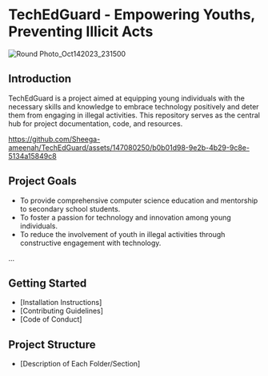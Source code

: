 # TechEdGuard - Empowering Youths, Preventing Illicit Acts
![Round Photo_Oct142023_231500](https://github.com/Sheega-ameenah/TechEdGuard/assets/147080250/3df09695-7850-4e4a-8682-b2e004fbb60a)


## Introduction

TechEdGuard is a project aimed at equipping young individuals with the necessary skills and knowledge to embrace technology positively and deter them from engaging in illegal activities. This repository serves as the central hub for project documentation, code, and resources.

https://github.com/Sheega-ameenah/TechEdGuard/assets/147080250/b0b01d98-9e2b-4b29-9c8e-5134a15849c8



## Project Goals

- To provide comprehensive computer science education and mentorship to secondary school students.
- To foster a passion for technology and innovation among young individuals.
- To reduce the involvement of youth in illegal activities through constructive engagement with technology.

...

## Getting Started

- [Installation Instructions]
- [Contributing Guidelines]
- [Code of Conduct]

## Project Structure

- [Description of Each Folder/Section]
